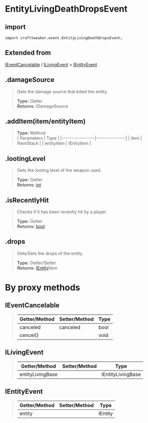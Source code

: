 # EntityLivingDeathDropsEvent

## import
`import crafttweaker.event.EntityLivingDeathDropsEvent;`

## Extended from
[IEventCancelable](/CraftTweaker/Vanilla/Events/IEventCancelable.md) / [ILivingEvent](/CraftTweaker/Vanilla/Events/ILivingEvent.md) > [IEntityEvent](CraftTweaker/Vanilla/Events/IEntityEvent.md)

## .damageSource
> Gets the damage source that killed the entity.
>
> **Type:** Getter  
> **Returns:** IDamageSource

## .addItem(item/entityItem)
>
>
> **Type:** Method  
> | Parameters      | Type          |
> |-----------------|---------------|
> | item            | IItemStack    |
> | entityItem      | IEnityItem    |

## .lootingLevel
> Gets the looting level of the weapon used.
>
> **Type:** Getter  
> **Returns:** [int](/CraftTweaker/Vanilla/Base-Types/int.md)

## .isRecentlyHit
> Checks if it has been recently hit by a player.
>
> **Type:** Getter  
> **Returns:** [bool](/CraftTweaker/Vanilla/Base-Types/bool.md)

## .drops
> Gets/Sets the drops of the entity.
>
> **Type:** Getter/Setter  
> **Returns:** [IEntity](/CraftTweaker/Vanilla/Entities/IEntity.md)Item

# By proxy methods

## IEventCancelable
> | Getter/Method   | Setter/Method     | Type                  |
> |-----------------|-------------------|-----------------------|
> | canceled        | canceled          | bool                  |
> | cencel()        |                   | void                  |

## ILivingEvent
> | Getter/Method   | Setter/Method     | Type                  |
> |-----------------|-------------------|-----------------------|
> | entityLivingBase|                   | IEntityLivingBase     |

## IEntityEvent
> | Getter/Method   | Setter/Method     | Type                  |
> |-----------------|-------------------|-----------------------|
> | entity          |                   | IEntity               |